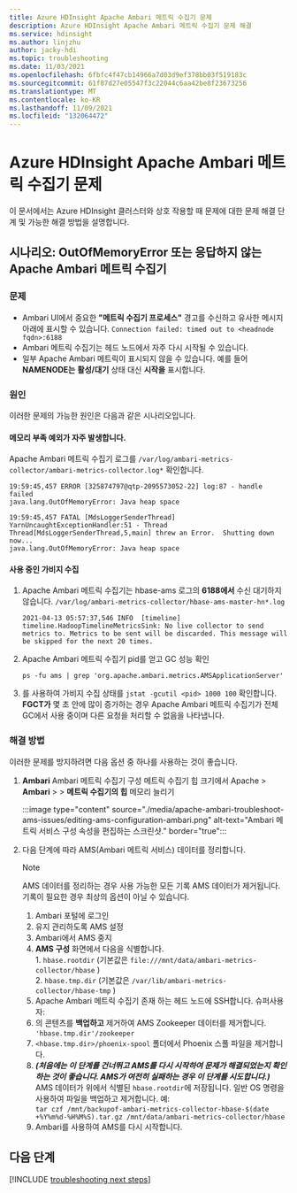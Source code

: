 ```yaml
---
title: Azure HDInsight Apache Ambari 메트릭 수집기 문제
description: Azure HDInsight Apache Ambari 메트릭 수집기 문제 해결
ms.service: hdinsight
ms.author: linjzhu
author: jacky-hdi
ms.topic: troubleshooting
ms.date: 11/03/2021
ms.openlocfilehash: 6fbfc4f47cb14966a7d03d9ef378bb03f519183c
ms.sourcegitcommit: 61f87d27e05547f3c22044c6aa42be8f23673256
ms.translationtype: MT
ms.contentlocale: ko-KR
ms.lasthandoff: 11/09/2021
ms.locfileid: "132064472"
---
```

# <a name="apache-ambari-metrics-collector-issues-in-azure-hdinsight"></a>Azure HDInsight Apache Ambari 메트릭 수집기 문제

이 문서에서는 Azure HDInsight 클러스터와 상호 작용할 때 문제에 대한 문제 해결 단계 및 가능한 해결 방법을 설명합니다.

## <a name="scenario-outofmemoryerror-or-unresponsive-apache-ambari-metrics-collector"></a>시나리오: OutOfMemoryError 또는 응답하지 않는 Apache Ambari 메트릭 수집기

### <a name="issue"></a>문제

* Ambari UI에서 중요한 **"메트릭 수집기 프로세스"** 경고를 수신하고 유사한 메시지 아래에 표시할 수 있습니다.
    `Connection failed: timed out to <headnode fqdn>:6188`
* Ambari 메트릭 수집기는 헤드 노드에서 자주 다시 시작될 수 있습니다.
* 일부 Apache Ambari 메트릭이 표시되지 않을 수 있습니다. 예를 들어 **NAMENODE는** **활성/대기** 상태 대신 **시작을** 표시합니다. 


### <a name="cause"></a>원인

이러한 문제의 가능한 원인은 다음과 같은 시나리오입니다.

#### <a name="an-out-of-memory-exception-happens-frequently"></a>메모리 부족 예외가 자주 발생합니다.

Apache Ambari 메트릭 수집기 로그를 `/var/log/ambari-metrics-collector/ambari-metrics-collector.log*` 확인합니다.

```
19:59:45,457 ERROR [325874797@qtp-2095573052-22] log:87 - handle failed
java.lang.OutOfMemoryError: Java heap space

19:59:45,457 FATAL [MdsLoggerSenderThread] YarnUncaughtExceptionHandler:51 - Thread Thread[MdsLoggerSenderThread,5,main] threw an Error.  Shutting down now...
java.lang.OutOfMemoryError: Java heap space
```

#### <a name="busy-garbage-collection"></a>사용 중인 가비지 수집

1. Apache Ambari 메트릭 수집기는 hbase-ams 로그의 **6188에서** 수신 대기하지 않습니다. `/var/log/ambari-metrics-collector/hbase-ams-master-hn*.log`

   ```
   2021-04-13 05:57:37,546 INFO  [timeline] timeline.HadoopTimelineMetricsSink: No live collector to send metrics to. Metrics to be sent will be discarded. This message will be skipped for the next 20 times.
   ```
   
2. Apache Ambari 메트릭 수집기 pid를 얻고 GC 성능 확인

   ```
   ps -fu ams | grep 'org.apache.ambari.metrics.AMSApplicationServer'
   ```
       
3. 를 사용하여 가비지 수집 상태를 `jstat -gcutil <pid> 1000 100` 확인합니다. **FGCT가** 몇 초 안에 많이 증가하는 경우 Apache Ambari 메트릭 수집기가 전체 GC에서 사용 중이며 다른 요청을 처리할 수 없음을 나타냅니다.

### <a name="resolution"></a>해결 방법

이러한 문제를 방지하려면 다음 옵션 중 하나를 사용하는 것이 좋습니다.

1. **Ambari** Ambari 메트릭 수집기 구성 메트릭 수집기 힙 크기에서 Apache  >  **Ambari**  >    >  **메트릭 수집기의 힙** 메모리 늘리기

   :::image type="content" source="./media/apache-ambari-troubleshoot-ams-issues/editing-ams-configuration-ambari.png" alt-text="Ambari 메트릭 서비스 구성 속성을 편집하는 스크린샷." border="true":::

2. 다음 단계에 따라 AMS(Ambari 메트릭 서비스) 데이터를 정리합니다.

   > [!NOTE]
   > AMS 데이터를 정리하는 경우 사용 가능한 모든 기록 AMS 데이터가 제거됩니다. 기록이 필요한 경우 최상의 옵션이 아닐 수 있습니다.

   1.  Ambari 포털에 로그인  
    1.  유지 관리하도록 AMS 설정  
    2.  Ambari에서 AMS 중지  
    3.  **AMS 구성** 화면에서 다음을 식별합니다.  
                1.  `hbase.rootdir` (기본값은 `file:///mnt/data/ambari-metrics-collector/hbase` )  
                2.  `hbase.tmp.dir` (기본값은 `/var/lib/ambari-metrics-collector/hbase-tmp` )  
   2. Apache Ambari 메트릭 수집기 존재 하는 헤드 노드에 SSH합니다. 슈퍼사용자:
    1. 의 콘텐츠를 **백업하고** 제거하여 AMS Zookeeper 데이터를 제거합니다.  `'hbase.tmp.dir'/zookeeper`
    2. `<hbase.tmp.dir>/phoenix-spool` 폴더에서 Phoenix 스풀 파일을 제거합니다. 
    3. ***(처음에는 이 단계를 건너뛰고 AMS를 다시 시작하여 문제가 해결되었는지 확인하는 것이 좋습니다. AMS가 여전히 실패하는 경우 이 단계를 시도합니다.)***  
            AMS 데이터가 위에서 식별된 `hbase.rootdir`에 저장됩니다. 일반 OS 명령을 사용하여 파일을 백업하고 제거합니다. 예:     
            `tar czf /mnt/backupof-ambari-metrics-collector-hbase-$(date +%Y%m%d-%H%M%S).tar.gz /mnt/data/ambari-metrics-collector/hbase`  
   3.  Ambari를 사용하여 AMS를 다시 시작합니다.


## <a name="next-steps"></a>다음 단계

[!INCLUDE [troubleshooting next steps](../includes/hdinsight-troubleshooting-next-steps.md)]

